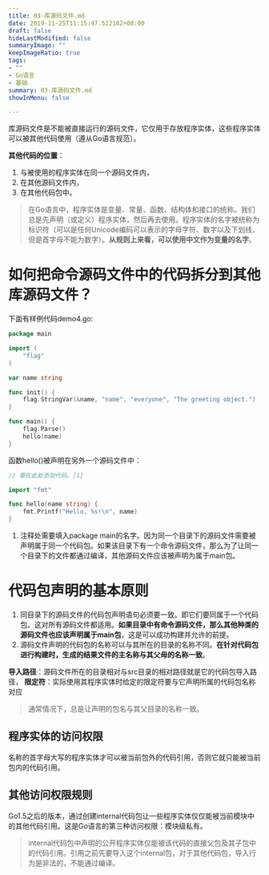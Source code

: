 ```yaml
---
title: 03-库源码文件.md
date: 2019-11-25T11:15:47.522182+08:00
draft: false
hideLastModified: false
summaryImage: ""
keepImageRatio: true
tags:
- ""
- Go语言
- 基础
summary: 03-库源码文件.md
showInMenu: false

---
```


库源码文件是不能被直接运行的源码文件，它仅用于存放程序实体，这些程序实体可以被其他代码使用（遵从Go语言规范）。

**其他代码的位置**：
1. 与被使用的程序实体在同一个源码文件内，
2. 在其他源码文件内，
3. 在其他代码包中。

> 在Go语言中，程序实体是变量、常量、函数、结构体和接口的统称。我们总是先声明（或定义）程序实体，然后再去使用。程序实体的名字被统称为标识符（可以是任何Unicode编码可以表示的字母字符、数字以及下划线，但是首字母不能为数字）。**从规则上来看，可以使用中文作为变量的名字**。

# 如何把命令源码文件中的代码拆分到其他库源码文件？
下面有样例代码demo4.go:
```go
package main

import (
	"flag"
)

var name string

func init() {
	flag.StringVar(&name, "name", "everyone", "The greeting object.")
}

func main() {
	flag.Parse()
	hello(name)
}
```
函数hello()被声明在另外一个源码文件中：
```go
// 需在此处添加代码。[1]

import "fmt"

func hello(name string) {
	fmt.Printf("Hello, %s!\n", name)
}
```
1. 注释处需要填入package main的名字。因为同一个目录下的源码文件需要被声明属于同一个代码包。如果该目录下有一个命令源码文件，那么为了让同一个目录下的文件都通过编译，其他源码文件应该被声明为属于main包。

# 代码包声明的基本原则
1. 同目录下的源码文件的代码包声明语句必须要一致。即它们要同属于一个代码包。这对所有源码文件都适用。**如果目录中有命令源码文件，那么其他种类的源码文件也应该声明属于main包**，这是可以成功构建并允许的前提。
2. 源码文件声明的代码包的名称可以与其所在的目录的名称不同。**在针对代码包进行构建时，生成的结果文件的主名称与其父母的名称一致**。

**导入路径**：源码文件所在的目录相对与src目录的相对路径就是它的代码包导入路径，
**限定符**：实际使用其程序实体时给定的限定符要与它声明所属的代码包名称对应

> 通常情况下，总是让声明的包名与其父目录的名称一致。

## 程序实体的访问权限
名称的首字母大写的程序实体才可以被当前包外的代码引用，否则它就只能被当前包内的代码引用。

## 其他访问权限规则
Go1.5之后的版本，通过创建internal代码包让一些程序实体仅仅能被当前模块中的其他代码引用。这是Go语言的第三种访问权限：模块级私有。

> internal代码包中声明的公开程序实体仅能被该代码的直接父包及其子包中的代码引用。引用之前先要导入这个internal包，对于其他代码包，导入行为是非法的，不能通过编译。

 